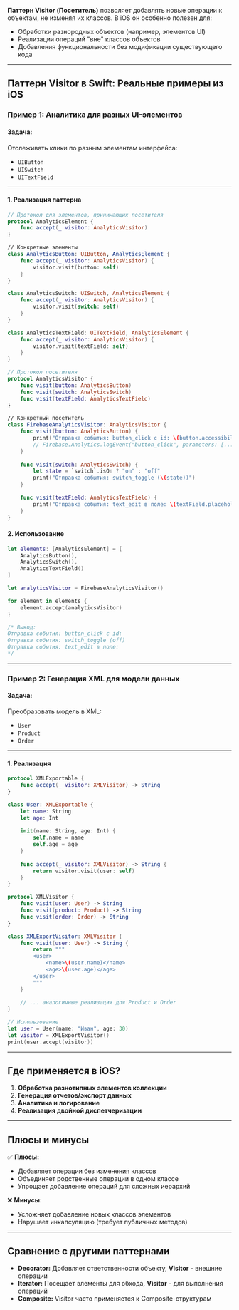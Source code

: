 **Паттерн Visitor (Посетитель)** позволяет добавлять новые операции к объектам, не изменяя их классов. В iOS он особенно полезен для:

- Обработки разнородных объектов (например, элементов UI)
- Реализации операций "вне" классов объектов
- Добавления функциональности без модификации существующего кода

---

## **Паттерн Visitor в Swift: Реальные примеры из iOS**

### **Пример 1: Аналитика для разных UI-элементов**

#### **Задача:**
Отслеживать клики по разным элементам интерфейса:
- `UIButton`
- `UISwitch`
- `UITextField`

---

#### **1. Реализация паттерна**

```swift
// Протокол для элементов, принимающих посетителя
protocol AnalyticsElement {
    func accept(_ visitor: AnalyticsVisitor)
}

// Конкретные элементы
class AnalyticsButton: UIButton, AnalyticsElement {
    func accept(_ visitor: AnalyticsVisitor) {
        visitor.visit(button: self)
    }
}

class AnalyticsSwitch: UISwitch, AnalyticsElement {
    func accept(_ visitor: AnalyticsVisitor) {
        visitor.visit(switch: self)
    }
}

class AnalyticsTextField: UITextField, AnalyticsElement {
    func accept(_ visitor: AnalyticsVisitor) {
        visitor.visit(textField: self)
    }
}

// Протокол посетителя
protocol AnalyticsVisitor {
    func visit(button: AnalyticsButton)
    func visit(switch: AnalyticsSwitch)
    func visit(textField: AnalyticsTextField)
}

// Конкретный посетитель
class FirebaseAnalyticsVisitor: AnalyticsVisitor {
    func visit(button: AnalyticsButton) {
        print("Отправка события: button_click с id: \(button.accessibilityIdentifier ?? "")")
        // Firebase.Analytics.logEvent("button_click", parameters: [...])
    }
    
    func visit(switch: AnalyticsSwitch) {
        let state = `switch`.isOn ? "on" : "off"
        print("Отправка события: switch_toggle (\(state))")
    }
    
    func visit(textField: AnalyticsTextField) {
        print("Отправка события: text_edit в поле: \(textField.placeholder ?? "")")
    }
}
```

#### **2. Использование**

```swift
let elements: [AnalyticsElement] = [
    AnalyticsButton(),
    AnalyticsSwitch(),
    AnalyticsTextField()
]

let analyticsVisitor = FirebaseAnalyticsVisitor()

for element in elements {
    element.accept(analyticsVisitor)
}

/* Вывод:
Отправка события: button_click с id: 
Отправка события: switch_toggle (off)
Отправка события: text_edit в поле: 
*/
```

---

### **Пример 2: Генерация XML для модели данных**

#### **Задача:**
Преобразовать модель в XML:
- `User`
- `Product`
- `Order`

---

#### **1. Реализация**

```swift
protocol XMLExportable {
    func accept(_ visitor: XMLVisitor) -> String
}

class User: XMLExportable {
    let name: String
    let age: Int
    
    init(name: String, age: Int) {
        self.name = name
        self.age = age
    }
    
    func accept(_ visitor: XMLVisitor) -> String {
        return visitor.visit(user: self)
    }
}

protocol XMLVisitor {
    func visit(user: User) -> String
    func visit(product: Product) -> String
    func visit(order: Order) -> String
}

class XMLExportVisitor: XMLVisitor {
    func visit(user: User) -> String {
        return """
        <user>
            <name>\(user.name)</name>
            <age>\(user.age)</age>
        </user>
        """
    }
    
    // ... аналогичные реализации для Product и Order
}

// Использование
let user = User(name: "Иван", age: 30)
let visitor = XMLExportVisitor()
print(user.accept(visitor))
```

---

## **Где применяется в iOS?**

1. **Обработка разнотипных элементов коллекции**
2. **Генерация отчетов/экспорт данных**
3. **Аналитика и логирование**
4. **Реализация двойной диспетчеризации**

---

## **Плюсы и минусы**

✅ **Плюсы:**
- Добавляет операции без изменения классов
- Объединяет родственные операции в одном классе
- Упрощает добавление операций для сложных иерархий

❌ **Минусы:**
- Усложняет добавление новых классов элементов
- Нарушает инкапсуляцию (требует публичных методов)

---

## **Сравнение с другими паттернами**

- **Decorator:** Добавляет ответственности объекту, **Visitor** - внешние операции
- **Iterator:** Посещает элементы для обхода, **Visitor** - для выполнения операций
- **Composite:** Visitor часто применяется к Composite-структурам
